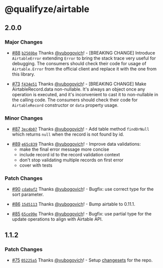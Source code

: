 # @qualifyze/airtable

## 2.0.0

### Major Changes

- [#88](https://github.com/Qualifyze/airtable/pull/88) [`b2569be`](https://github.com/Qualifyze/airtable/commit/b2569be688d699f545b314193f59cdcf354e651f) Thanks [@vubogovich](https://github.com/vubogovich)! - [BREAKING CHANGE] Introduce `AirtableError` extending `Error` to bring the stack trace very useful for debugging.
  The consumers should check their code for usage of `Airtable.Error` from the official client and replace it with the one from this library.

* [#73](https://github.com/Qualifyze/airtable/pull/73) [`f434e51`](https://github.com/Qualifyze/airtable/commit/f434e510ab0b033cc094e29314f75b8f5d8b8665) Thanks [@vubogovich](https://github.com/vubogovich)! - [BREAKING CHANGE] Make AirtableRecord.data non-nullable.
  It's always an object once any operation is executed, and it's inconvenient
  to cast it to non-nullable in the calling code. The consumers should check
  their code for `AirtableRecord` constructor or `data` property usage.

### Minor Changes

- [#87](https://github.com/Qualifyze/airtable/pull/87) [`3ec4b07`](https://github.com/Qualifyze/airtable/commit/3ec4b07f8fe7b134952c08d08e5ef7346c4edcde) Thanks [@vubogovich](https://github.com/vubogovich)! - Add table method `findOrNull` which returns `null` when the record is not found by id.

* [#89](https://github.com/Qualifyze/airtable/pull/89) [`e65c839`](https://github.com/Qualifyze/airtable/commit/e65c8394519b9d79abd3658ead608f1e2d422f02) Thanks [@vubogovich](https://github.com/vubogovich)! - Improve data validations:
  - make the final error message more concise
  - include record id to the record validation context
  - don't stop validating multiple records on first error
  - cover with tests

### Patch Changes

- [#90](https://github.com/Qualifyze/airtable/pull/90) [`cda0af2`](https://github.com/Qualifyze/airtable/commit/cda0af28fec2155c7986ecefbcff5f9d74e54b3f) Thanks [@vubogovich](https://github.com/vubogovich)! - Bugfix: use correct type for the sort parameter.

* [#86](https://github.com/Qualifyze/airtable/pull/86) [`15d5113`](https://github.com/Qualifyze/airtable/commit/15d5113dd44b962327f982d344e8c730b105f81c) Thanks [@vubogovich](https://github.com/vubogovich)! - Bump airtable to 0.11.1.

- [#85](https://github.com/Qualifyze/airtable/pull/85) [`65ce99e`](https://github.com/Qualifyze/airtable/commit/65ce99ed91fad10e52a604176d2a93714456c727) Thanks [@vubogovich](https://github.com/vubogovich)! - Bugfix: use partial type for the update operations to align with Airtable API.

## 1.1.2

### Patch Changes

- [#75](https://github.com/Qualifyze/airtable/pull/75) [`05225a5`](https://github.com/Qualifyze/airtable/commit/05225a5b35f5c550ce28bf3a379f1f3df5b5ae7d) Thanks [@vubogovich](https://github.com/vubogovich)! - Setup [changesets](https://github.com/atlassian/changesets) for the repo.
